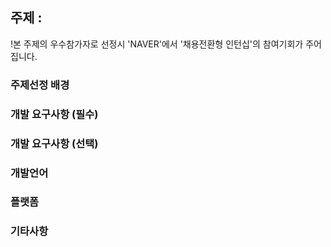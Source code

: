 ## 주제 : 
!본 주제의 우수참가자로 선정시 'NAVER'에서 '채용전환형 인턴십'의 참여기회가 주어집니다.

### 주제선정 배경

### 개발 요구사항 (필수)

### 개발 요구사항 (선택)

### 개발언어 

### 플랫폼

### 기타사항

